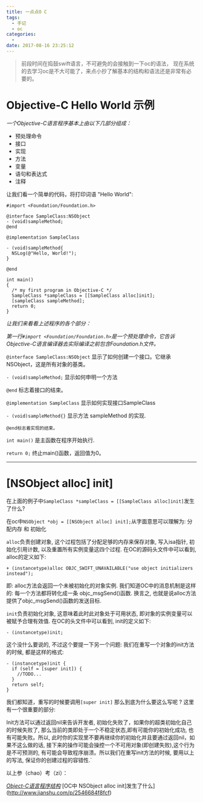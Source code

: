 ```yaml
---
title: 一点点O C
tags:
  - 手记
  - oc
categories:
  -
date: 2017-08-16 23:25:12
---
```


> 前段时间在捣鼓swift语言，不可避免的会接触到一下oc的语法，
> 现在系统的去学习oc是不大可能了，来点小抄了解基本的结构和语法还是非常有必要的。

<!-- more -->

# Objective-C Hello World 示例

*一个Objective-C语言程序基本上由以下几部分组成：*

+ 预处理命令
+ 接口
+ 实现
+ 方法
+ 变量
+ 语句和表达式
+ 注释

让我们看一个简单的代码，将打印词语 "Hello World":

```obj-c
#import <Foundation/Foundation.h>

@interface SampleClass:NSObject
- (void)sampleMethod;
@end

@implementation SampleClass

- (void)sampleMethod{
  NSLog(@"Hello, World!");
}

@end

int main()
{
  /* my first program in Objective-C */
  SampleClass *sampleClass = [[SampleClass alloc]init];
  [sampleClass sampleMethod];
  return 0;
}
```

*让我们来看看上述程序的各个部分：*

*第一行`#import <Foundation/Foundation.h>`是一个预处理命令，它告诉Objective-C语言编译器去实际编译之前包含Foundation.h文件。*


`@interface SampleClass:NSObject` 显示了如何创建一个接口。它继承NSObject，这是所有对象的基类。

`- (void)sampleMethod;` 显示如何申明一个方法

`@end` 标志着接口的结束。

`@implementation SampleClass` 显示如何实现接口SampleClass

`- (void)sampleMethod{}` 显示方法 sampleMethod 的实现.

`@end标志着实现的结束。`

`int main()` 是主函数在程序开始执行.

`return 0;` 终止main()函数，返回值为0。

---

# [NSObject alloc] init]

在上面的例子中`SampleClass *sampleClass = [[SampleClass alloc]init]`发生了什么?

在oc中`NSObject *obj = [[NSObject alloc] init];`从字面意思可以理解为: 分配内存 和 初始化

`alloc`负责创建对象, 这个过程包括了分配足够的内存来保存对象, 写入isa指针, 初始化引用计数, 以及重置所有实例变量这四个过程.
在OC的源码头文件中可以看到, alloc的定义如下:

```obj-c
+ (instancetype)alloc OBJC_SWIFT_UNAVAILABLE("use object initializers instead");
```
即: alloc方法会返回一个未被初始化的对象实例.
我们知道OC中的消息机制是这样的: 每一个方法都将转化成一条 objc_msgSend()函数.
换言之, 也就是说alloc方法提供了objc_msgSend()函数的发送目标.

`init`负责初始化对象, 这意味着此时此对象处于可用状态, 即对象的实例变量可以被赋予合理有效值.
在OC的头文件中可以看到, init的定义如下:

```obj-c
- (instancetype)init;
```

这个没什么要说的, 不过这个要提一下另一个问题:
我们在重写一个对象的init方法的时候, 都是这样的格式:

```obj-c
- (instancetype)init {
  if (self = [super init]) {
    //TODO...
  }
  return self;
}
```

我们都知道，重写的时候要调用`[super init]` 那么到底为什么要这么写呢 ?
这里有一个很重要的部分:

Init方法可以通过返回nil来告诉开发者, 初始化失败了，如果你的超类初始化自己的时候失败了, 那么当前的类即处于一个不稳定状态,即有可能你的初始化成功, 也有可能失败。所以, 此时你的实现里不要再继续你的初始化并且要通过返回nil，如果不这么做的话, 接下来的操作可能会操控一个不可用对象(即创建失败),这个行为是不可预测的, 有可能会导致程序崩溃。所以我们在重写init方法的时候, 要用以上的写法, 保证你的创建过程的容错性.`


以上参（chao）考（zi）：

[*Object-C语言程序结构*](http://www.yiibai.com/objective_c/objective_c_program_structure.html)
[OC中 NSObject alloc init]发生了什么](http://www.jianshu.com/p/2546684f8fcf)
